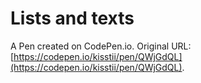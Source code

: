 # Lists and texts

A Pen created on CodePen.io. Original URL: [https://codepen.io/kisstii/pen/QWjGdQL](https://codepen.io/kisstii/pen/QWjGdQL).


